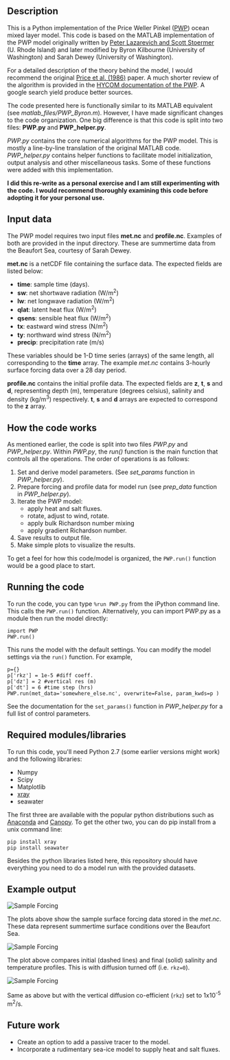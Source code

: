 ## Description

This is a Python implementation of the Price Weller Pinkel ([PWP](https://hycom.org/attachments/067_pwp.pdf)) ocean mixed layer model. This code is based on the MATLAB implementation of the PWP model originally written by [Peter Lazarevich and Scott Stoermer](http://www.po.gso.uri.edu/rafos/research/pwp/) (U. Rhode Island) and later modified by Byron Kilbourne (University of Washington) and Sarah Dewey (University of Washington).

For a detailed description of the theory behind the model, I would recommend the original [Price et al. (1986)](http://onlinelibrary.wiley.com/doi/10.1029/JC091iC07p08411/full) paper. A much shorter review of the algorithm is provided in the [HYCOM documentation of the PWP](https://hycom.org/attachments/067_pwp.pdf). A google search yield produce better sources.

The code presented here is functionally similar to its MATLAB equivalent (see *matlab_files/PWP_Byron.m*). However, I have made significant changes to the code organization. One big difference is that this code is split into two files: **PWP.py** and **PWP_helper.py**. 

*PWP.py* contains the core numerical algorithms for the PWP model. This is mostly a line-by-line translation of the original MATLAB code. 
*PWP_helper.py* contains helper functions to facilitate model initialization, output analysis and other miscellaneous tasks. Some of these functions were added with this implementation.

**I did this re-write as a personal exercise and I am still experimenting with the code. I would recommend thoroughly examining this code before adopting it for your personal use.** 

## Input data

The PWP model requires two input files **met.nc** and **profile.nc**. Examples of both are provided in the input directory. These are summertime data from the Beaufort Sea, courtesy of Sarah Dewey. 

**met.nc** is a netCDF file containing the surface data. The expected fields are listed below:

+ **time**: sample time (days).
+ **sw**: net shortwave radiation (W/m<sup>2</sup>)
+ **lw**: net longwave radiation (W/m<sup>2</sup>)
+ **qlat**: latent heat flux (W/m<sup>2</sup>)
+ **qsens**: sensible heat flux (W/m<sup>2</sup>)
+ **tx**: eastward wind stress (N/m<sup>2</sup>)
+ **ty**: northward wind stress (N/m<sup>2</sup>)
+ **precip**: precipitation rate (m/s)

These variables should be 1-D time series (arrays) of the same length, all corresponding to the **time** array. The example *met.nc* contains 3-hourly surface forcing data over a 28 day period.

**profile.nc** contains the initial profile data. The expected fields are **z**, **t**, **s** and **d**, representing depth (m), temperature (degrees celsius), salinity and density (kg/m<sup>3</sup>) respectively. **t**, **s** and **d** arrays are expected to correspond to the **z** array.

## How the code works

As mentioned earlier, the code is split into two files *PWP.py* and *PWP_helper.py*. Within *PWP.py*, the *run()* function is the main function that controls all the operations. The order of operations is as follows:

1. Set and derive model parameters. (See *set\_params* function in *PWP\_helper.py*). 
2. Prepare forcing and profile data for model run (see *prep\_data* function in *PWP\_helper.py*).
3. Iterate the PWP model:
    + apply heat and salt fluxes.
    + rotate, adjust to wind, rotate.
    + apply bulk Richardson number mixing
    + apply gradient Richardson number. 
4. Save results to output file.
5. Make simple plots to visualize the results.    

To get a feel for how this code/model is organized, the `PWP.run()` function would be a good place to start. 

## Running the code

To run the code, you can type `%run PWP.py` from the iPython command line. This calls the `PWP.run()` function. Alternatively, you can import PWP.py as a module then run the model directly:

```
import PWP
PWP.run()
```

This runs the model with the default settings. You can modify the model settings via the `run()` function. For example,
```
p={}
p['rkz'] = 1e-5 #diff coeff.
p['dz'] = 2 #vertical res (m)
p['dt'] = 6 #time step (hrs)
PWP.run(met_data='somewhere_else.nc', overwrite=False, param_kwds=p )
```

See the documentation for the `set_params()` function in *PWP\_helper.py* for a full list of control parameters. 

## Required modules/libraries
To run this code, you'll need Python 2.7 (some earlier versions might work) and the following libraries:

+ Numpy
+ Scipy
+ Matplotlib
+ [xray](http://xray.readthedocs.org/en/v0.5/why-xray.html)
+ seawater

The first three are available with the popular python distributions such as [Anaconda](https://www.continuum.io/downloads) and [Canopy](https://store.enthought.com/downloads/#default). To get the other two, you can do pip install from a unix command line:

```
pip install xray
pip install seawater
```

Besides the python libraries listed here, this repository should have everything you need to do a model run with the provided datasets.


## Example output

![Sample Forcing](plots/surface_forcing.png)

The plots above show the sample surface forcing data stored in the *met.nc*. These data represent summertime surface conditions over the Beaufort Sea.

![Sample Forcing](plots/initial_final_TS_profiles.png)

The plot above compares initial (dashed lines) and final (solid) salinity and temperature profiles. This is with diffusion turned off (i.e. `rkz=0`).

![Sample Forcing](plots/initial_final_TS_profiles_diff.png)

Same as above but with the vertical diffusion co-efficient (`rkz`) set to 1x10<sup>-5</sup> m<sup>2</sup>/s.

## Future work
+ Create an option to add a passive tracer to the model.
+ Incorporate a rudimentary sea-ice model to supply heat and salt fluxes.
